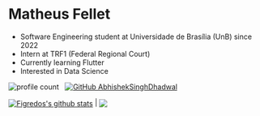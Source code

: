 # Matheus Fellet

- Software Engineering student at Universidade de Brasília (UnB) since 2022
- Intern at TRF1 (Federal Regional Court)
- Currently learning Flutter
- Interested in Data Science

![profile count](https://komarev.com/ghpvc/?username=figredos&color=red) &nbsp;
[![GitHub AbhishekSinghDhadwal](https://img.shields.io/github/followers/figredos?label=follow&style=social)](https://github.com/GuiQueirozRibeiro)


<a href="https://github.com/figredos/github-readme-stats"><img align="center" src="https://github-readme-stats.vercel.app/api?username=figredos&show_icons=true&include_all_commits=true&theme=transparent&hide_border=true" alt="Figredos's github stats" /></a> | <a href="https://github.com/figredos/github-readme-stats"><img align="center" src="https://github-readme-stats.vercel.app/api/top-langs/?username=figredos&layout=compact&theme=transparent&hide_border=true" /></a>
